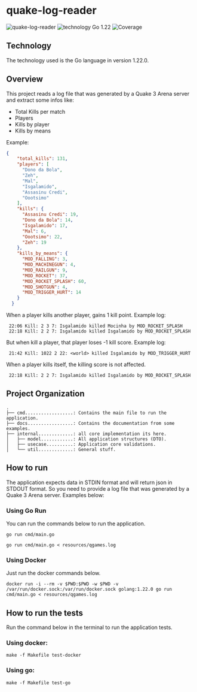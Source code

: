 # quake-log-reader
![quake-log-reader](https://img.shields.io/badge/quake--log--reader-gray?logo=go)
![technology Go 1.22](https://img.shields.io/badge/technology-go%201.22-blue.svg)
![Coverage](https://img.shields.io/badge/coverage-100%25-brightgreen)


## Technology
The technology used is the Go language in version 1.22.0.

## Overview
This project reads a log file that was generated by a Quake 3 Arena server and extract some infos like:

- Total Kills per match
- Players
- Kills by player
- Kills by means

Example: 
```json
{
    "total_kills": 131,
    "players": [
      "Dono da Bola",
      "Zeh",
      "Mal",
      "Isgalamido",
      "Assasinu Credi",
      "Oootsimo"
    ],
    "kills": {
      "Assasinu Credi": 19,
      "Dono da Bola": 14,
      "Isgalamido": 17,
      "Mal": 6,
      "Oootsimo": 22,
      "Zeh": 19
    },
    "kills_by_means": {
      "MOD_FALLING": 3,
      "MOD_MACHINEGUN": 4,
      "MOD_RAILGUN": 9,
      "MOD_ROCKET": 37,
      "MOD_ROCKET_SPLASH": 60,
      "MOD_SHOTGUN": 4,
      "MOD_TRIGGER_HURT": 14
    }
  }
```

When a player kills another player, gains 1 kill point. Example log:
```
 22:06 Kill: 2 3 7: Isgalamido killed Mocinha by MOD_ROCKET_SPLASH
 22:18 Kill: 2 2 7: Isgalamido killed Isgalamido by MOD_ROCKET_SPLASH
```

But when <world> kill a player, that player loses -1 kill score. Example log:
```
 21:42 Kill: 1022 2 22: <world> killed Isgalamido by MOD_TRIGGER_HURT
```

When a player kills itself, the killing score is not affected.
```
 22:18 Kill: 2 2 7: Isgalamido killed Isgalamido by MOD_ROCKET_SPLASH
```

## Project Organization
```
.
├── cmd..................: Contains the main file to run the application.
├── docs.................: Contains the documentation from some examples.
├── internal.............: all core implementation its here.
│   ├── model............: All application structures (DTO).
│   ├── usecase..........: Application core validations.
│   └── util.............: General stuff.

```

## How to run
The application expects data in STDIN format and will return json in STDOUT format. 
So you need to provide a log file that was generated by a Quake 3 Arena server.
Examples below:

### Using Go Run
You can run the commands below to run the application.
```shell
go run cmd/main.go
```
```shell
go run cmd/main.go < resources/qgames.log 
```

### Using Docker
Just run the docker commands below.
``` shell
docker run -i --rm -v $PWD:$PWD -w $PWD -v /var/run/docker.sock:/var/run/docker.sock golang:1.22.0 go run cmd/main.go < resources/qgames.log
```

## How to run the tests
Run the command below in the terminal to run the application tests.
### Using docker:
```shell
make -f Makefile test-docker
```
### Using go:
```shell
make -f Makefile test-go
```

